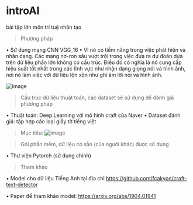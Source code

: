 # introAI

bài tập lớn môn trí tuệ nhân tạo

> Phương pháp 

  •	Sử dụng mạng CNN VGG_16
  •	Vì nó có tiềm năng trong việc phát hiện và nhận dạng. Các mạng nơ-ron sâu vượt trội trong việc đưa ra dự đoán dựa trên dữ liệu phần lớn không có cấu trúc. Điều đó có nghĩa là nó cung cấp hiệu suất tốt nhất trong các lĩnh vực như nhận dạng giọng nói và hình ảnh, nơi nó làm việc với dữ liệu lộn xộn như ghi âm lời nói và hình ảnh.
  
  ![image](https://github.com/drpsy/introAI/assets/87910428/3130b491-adf3-431f-b720-cce53260c0dd)

 
 
>	Cấu trúc dữ liệu thuật toán, các dataset sẽ sử dụng để đánh giá phương pháp

  •	Thuật toán: Deep Learning với mô hình craft của Naver
  •	Dataset đánh giá: tập hợp các loại giấy tờ tiếng việt
  
  
> Mục tiêu:
![image](https://github.com/drpsy/introAI/assets/87910428/36369019-bc5d-4350-a21d-dccac945c896)


  

>	Gói phần mềm, dữ liệu có sẵn (của người khác) được sử dụng

  •	Thư viện Pytorch (sử dụng chính)
  
  
> Tham khảo

  •	Model cho dữ liệu Tiếng Anh tại địa chỉ https://github.com/fcakyon/craft-text-detector
  
  •	Paper để tham khảo model:  https://arxiv.org/abs/1904.01941


